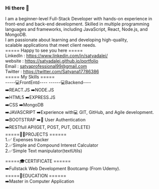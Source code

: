 ### Hi there 👋
I am a beginner-level Full-Stack Developer with hands-on experience in front-end and back-end development. Skilled in multiple programming languages and frameworks, including JavaScript, React, Node.js, and MongoDB.  
I am passionate about learning and developing high-quality,  
scalable applications that meet client needs.  
===== Happy to see you here =====  
LinkedIn   : https://www.linkedin.com/in/satyadalei/  
website    : https://satyadalei.github.io/portfolio  
Email      : satyaprofessional99@gmail.com  
Twitter    : https://twitter.com/Satyana17786386  
===== My Skills =====  
-----💻FrontEntd----       ------💻Backend----  
➡️REACT.JS                ➡️NODE.JS  
➡️HTML5                   ➡️EXPRESS.JS  
➡️CSS                     ➡️MongoDB  
➡️JAVASCRIPT              ➡️Experience with💻 GIT, GitHub, and Agile development.  
➡️BOOTSTRAP               ➡️🔐 User Authentication  
                          ➡️RESTfull API(GET, POST, PUT, DELETE)   
=====🧑‍💻PROJECTS ======  
1.✅ Expenses tracker    
2.✅Simple and Compound Interest Calculator  
2.✅Simple Text manipulator(textUtils)

=====🎓CERTIFICATE ======  
➡️Fullstack Web Development Bootcamp (From Udemy).  
=====📙EDUCATION ======  
➡️Master in Computer Application      

